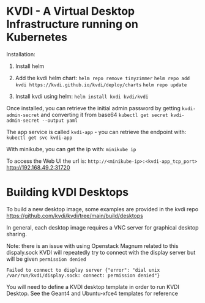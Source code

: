 # KVDI - A Virtual Desktop Infrastructure running on Kubernetes
Installation:

1. Install helm

2. Add the kvdi helm chart:
  `helm repo remove tinyzimmer`
  `helm repo add kvdi https://kvdi.github.io/kvdi/deploy/charts`
  `helm repo update`

3. Install kvdi using helm:
  `helm install kvdi kvdi/kvdi`

Once installed, you can retrieve the initial admin password by getting `kvdi-admin-secret` and converting it from base64
`kubectl get secret kvdi-admin-secret --output yaml`

The app service is called `kvdi-app` - you can retrieve the endpoint with:
`kubectl get svc kvdi-app`

With minikube, you can get the ip with: `minikube ip`

To access the Web UI the url is: `http://<minikube-ip>:<kvdi-app_tcp_port>`
http://192.168.49.2:31720


# Building kVDI Desktops
To build a new desktop image, some examples are provided in the kvdi repo
https://github.com/kvdi/kvdi/tree/main/build/desktops

In general, each desktop image requires a VNC server for graphical desktop
sharing.

Note: there is an issue with using Openstack Magnum related to this dispaly.sock
KVDI will repeatedly try to connect with the display server but will be given `permission denied`

`Failed to connect to display server {"error": "dial unix /var/run/kvdi/display.sock: connect: permission denied"}`

You will need to define a KVDI desktop template in order to run KVDI Desktop.
See the Geant4 and Ubuntu-xfce4 templates for reference
